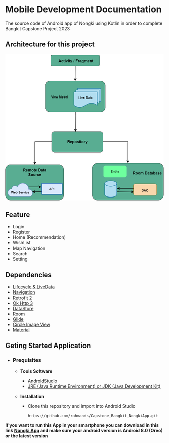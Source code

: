 # Mobile Development Documentation
The source code of Android app of Nongki using Kotlin in order to complete Bangkit Capstone Project 2023



## Architecture for this project
![alt text](https://github.com/rahmands/Capstone_Bangkit_NongkiApp/blob/master/app/src/main/res/drawable/arsitektur.png?raw=true)


## Feature
* Login 
* Register 
* Home (Recommendation)
* WishList
* Map Navigation
* Search
* Setting
 
 
 ## Dependencies
 * [Lifecycle & LiveData](https://developer.android.com/jetpack/androidx/releases/lifecycle)
 * [Navigation](https://developer.android.com/jetpack/androidx/releases/navigation)
 * [Retrofit 2](https://square.github.io/retrofit/)
 * [Ok Http 3](https://square.github.io/okhttp/)
 * [DataStore](https://developer.android.com/jetpack/androidx/releases/datastore)
 * [Room](https://developer.android.com/jetpack/androidx/releases/room)
 * [Glide](https://github.com/bumptech/glide)
 * [Circle Image View](https://github.com/hdodenhof/CircleImageView)
 * [Material](https://github.com/material-components/material-components-android)


## Geting Started Application
  * ### Prequisites
      * **Tools Software**
         * [AndroidStudio](https://developer.android.com/studio)
         * [JRE (Java Runtime Environment) or JDK (Java Development Kit)](https://www.oracle.com/java/technologies/downloads/)
      
      
      * **Installation**
        * Clone this repository and import into Android Studio 
           
              https://github.com/rahmands/Capstone_Bangkit_NongkiApp.git
              
              
**If you want to run this App in your smartphone you can download in this link 
[Nongki App](https://drive.google.com/file/d/1DiDjAuw-QWvbPfFi-EZFJG2XL_4mClK7/view?usp=drive_link)
and make sure your android version is Android 8.0 (Oreo) or the latest version**

